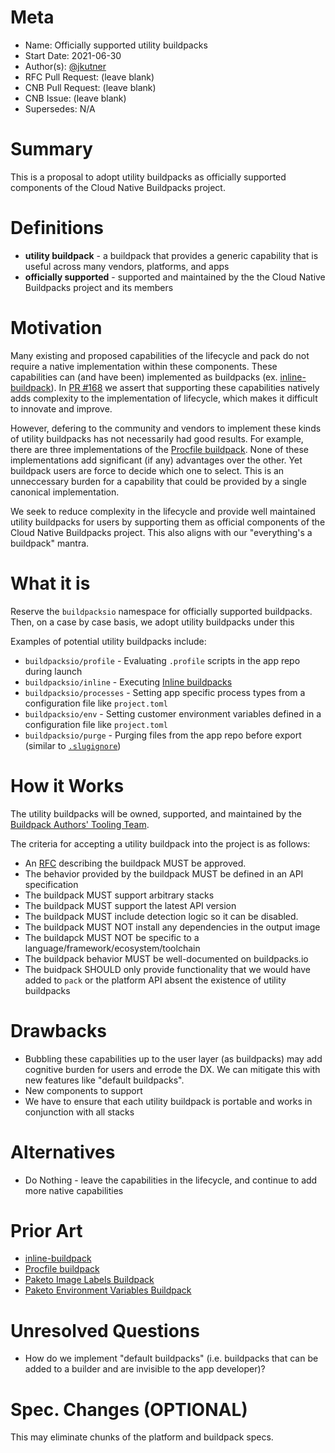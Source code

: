 # Meta
[meta]: #meta
- Name: Officially supported utility buildpacks
- Start Date: 2021-06-30
- Author(s): [@jkutner](https://github.com/jkutner)
- RFC Pull Request: (leave blank)
- CNB Pull Request: (leave blank)
- CNB Issue: (leave blank)
- Supersedes: N/A

# Summary
[summary]: #summary

This is a proposal to adopt utility buildpacks as officially supported components of the Cloud Native Buildpacks project.

# Definitions
[definitions]: #definitions

- **utility buildpack** - a buildpack that provides a generic capability that is useful across many vendors, platforms, and apps
- **officially supported** - supported and maintained by the the Cloud Native Buildpacks project and its members

# Motivation
[motivation]: #motivation

Many existing and proposed capabilities of the lifecycle and pack do not require a native implementation within these components. These capabilities can (and have been) implemented as buildpacks (ex. [inline-buildpack](https://registry.buildpacks.io/buildpacks/hone/inline)). In [PR #168](https://github.com/buildpacks/rfcs/pull/168) we assert that supporting these capabilities natively adds complexity to the implementation of lifecycle, which makes it difficult to innovate and improve.

However, defering to the community and vendors to implement these kinds of utility buildpacks has not necessarily had good results. For example, there are three implementations of the [Procfile buildpack](https://registry.buildpacks.io/buildpacks/paketo-buildpacks/procfile). None of these implementations add significant (if any) advantages over the other. Yet buildpack users are force to decide which one to select. This is an unneccessary burden for a capability that could be provided by a single canonical implementation.

We seek to reduce complexity in the lifecycle and provide well maintained utility buildpacks for users by supporting them as official components of the Cloud Native Buildpacks project. This also aligns with our "everything's a buildpack" mantra.

# What it is
[what-it-is]: #what-it-is

Reserve the `buildpacksio` namespace for officially supported buildpacks. Then, on a case by case basis, we adopt utility buildpacks under this

Examples of potential utility buildpacks include:

- `buildpacksio/profile` - Evaluating `.profile` scripts in the app repo during launch
- `buildpacksio/inline` - Executing [Inline buildpacks](https://github.com/buildpacks/rfcs/blob/main/text/0048-inline-buildpack.md)
- `buildpacksio/processes` - Setting app specific process types from a configuration file like `project.toml`
- `buildpacksio/env` - Setting customer environment variables defined in a configuration file like `project.toml`
- `buildpacksio/purge` - Purging files from the app repo before export (similar to [`.slugignore`](https://devcenter.heroku.com/articles/slug-compiler#ignoring-files-with-slugignore))

# How it Works
[how-it-works]: #how-it-works

The utility buildpacks will be owned, supported, and maintained by the [Buildpack Authors' Tooling Team](https://github.com/buildpacks/community/blob/main/TEAMS.md#buildpack-authors-tooling-team).

The criteria for accepting a utility buildpack into the project is as follows:
- An [RFC](https://github.com/buildpacks/rfcs) describing the buildpack MUST be approved.
- The behavior provided by the buildpack MUST be defined in an API specification
- The buildpack MUST support arbitrary stacks
- The buildpack MUST support the latest API version
- The buildpack MUST include detection logic so it can be disabled.
- The buildpack MUST NOT install any dependencies in the output image
- The buildapck MUST NOT be specific to a language/framework/ecosystem/toolchain
- The buildpack behavior MUST be well-documented on buildpacks.io
- The buidpack SHOULD only provide functionality that we would have added to `pack` or the platform API absent the existence of utility buildpacks

# Drawbacks
[drawbacks]: #drawbacks

- Bubbling these capabilities up to the user layer (as buildpacks) may add cognitive burden for users and errode the DX. We can mitigate this with new features like "default buildpacks".
- New components to support
- We have to ensure that each utility buildpack is portable and works in conjunction with all stacks

# Alternatives
[alternatives]: #alternatives

- Do Nothing - leave the capabilities in the lifecycle, and continue to add more native capabilities

# Prior Art
[prior-art]: #prior-art

- [inline-buildpack](https://registry.buildpacks.io/buildpacks/hone/inline)
- [Procfile buildpack](https://registry.buildpacks.io/buildpacks/paketo-buildpacks/procfile)
- [Paketo Image Labels Buildpack](https://github.com/paketo-buildpacks/image-labels)
- [Paketo Environment Variables Buildpack](https://github.com/paketo-buildpacks/environment-variables)

# Unresolved Questions
[unresolved-questions]: #unresolved-questions

- How do we implement "default buildpacks" (i.e. buildpacks that can be added to a builder and are invisible to the app developer)?

# Spec. Changes (OPTIONAL)
[spec-changes]: #spec-changes

This may eliminate chunks of the platform and buildpack specs.
